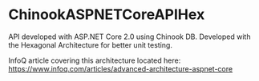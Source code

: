# ChinookASPNETCoreAPIHex
API developed with ASP.NET Core 2.0 using Chinook DB. Developed with the Hexagonal Architecture for better unit testing.

InfoQ article covering this architecture located here: https://www.infoq.com/articles/advanced-architecture-aspnet-core
